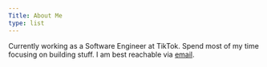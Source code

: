 ```yaml
---
Title: About Me
type: list
---
```


Currently working as a Software Engineer at TikTok. Spend most of my time focusing on building stuff. I am best reachable via [email](mailto:iamkashyab@gmail.com).